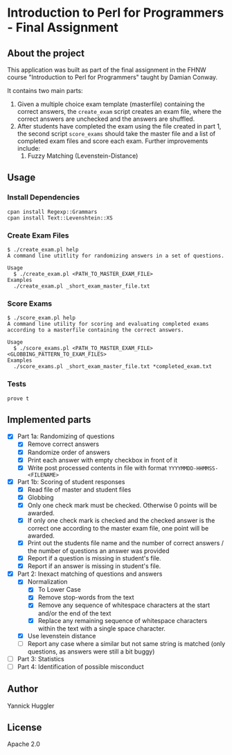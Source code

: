 # Introduction to Perl for Programmers - Final Assignment

## About the project

This application was built as part of the final assignment in the FHNW course "Introduction to Perl for Programmers"
taught by Damian Conway.

It contains two main parts:

1. Given a multiple choice exam template (masterfile) containing the correct answers, the `create_exam` script creates
   an exam file, where the correct answers are unchecked and the answers are shuffled.
2. After students have completed the exam using the file created in part 1, the second script `score_exams` should take
   the master file and a list of completed exam files and score each exam. Further improvements include:
    1. Fuzzy Matching (Levenstein-Distance)

## Usage

### Install Dependencies

```shell
cpan install Regexp::Grammars
cpan install Text::Levenshtein::XS
```

### Create Exam Files

```shell
$ ./create_exam.pl help
A command line utitlity for randomizing answers in a set of questions.

Usage
  $ ./create_exam.pl <PATH_TO_MASTER_EXAM_FILE>
Examples
  ./create_exam.pl _short_exam_master_file.txt
```

### Score Exams

```shell
$ ./score_exam.pl help
A command line utility for scoring and evaluating completed exams according to a masterfile containing the correct answers.

Usage
  $ ./score_exams.pl <PATH_TO_MASTER_EXAM_FILE> <GLOBBING_PATTERN_TO_EXAM_FILES>
Examples
  ./score_exams.pl _short_exam_master_file.txt *completed_exam.txt
```

### Tests

```shell
prove t
```

## Implemented parts

- [x] Part 1a: Randomizing of questions
    - [x] Remove correct answers
    - [x] Randomize order of answers
    - [x] Print each answer with empty checkbox in front of it
    - [x] Write post processed contents in file with format `YYYYMMDD-HHMMSS-<FILENAME>`
- [x] Part 1b: Scoring of student responses
    - [x] Read file of master and student files
    - [x] Globbing
    - [x] Only one check mark must be checked. Otherwise 0 points will be awarded.
    - [x] If only one check mark is checked and the checked answer is the correct one according to the master exam file,
      one point will be awarded.
    - [x] Print out the students file name and the number of correct answers / the number of questions an answer was
      provided
    - [x] Report if a question is missing in student's file.
    - [x] Report if an answer is missing in student's file.
- [x] Part 2: Inexact matching of questions and answers
    - [x] Normalization
        - [x] To Lower Case
        - [x] Remove stop-words from the text
        - [x] Remove any sequence of whitespace characters at the start and/or the end of the text
        - [x] Replace any remaining sequence of whitespace characters within the text with a single space character.
    - [x] Use levenstein distance
    - [ ] Report any case where a similar but not same string is matched (only questions, as answers were still a bit buggy)
- [ ] Part 3: Statistics
- [ ] Part 4: Identification of possible misconduct

## Author

Yannick Huggler

## License

Apache 2.0
